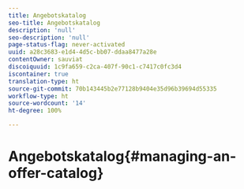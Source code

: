 ```yaml
---
title: Angebotskatalog
seo-title: Angebotskatalog
description: 'null'
seo-description: 'null'
page-status-flag: never-activated
uuid: a28c3683-e1d4-4d5c-bb07-ddaa8477a28e
contentOwner: sauviat
discoiquuid: 1c9fa659-c2ca-407f-90c1-c7417c0fc3d4
iscontainer: true
translation-type: ht
source-git-commit: 70b143445b2e77128b9404e35d96b39694d55335
workflow-type: ht
source-wordcount: '14'
ht-degree: 100%

---
```



# Angebotskatalog{#managing-an-offer-catalog}

